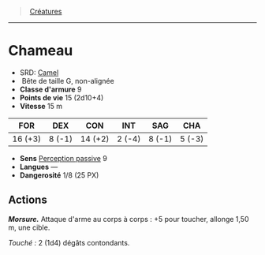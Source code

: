 ﻿---
!MonsterHD
Type: Bête
Size: G
Alignment: non-alignée
ArmorClass: 9
HitPoints: 15 (2d10+4)
Speed: 15 m
Strength: 16 (+3)
Dexterity: ' 8 (-1)'
Constitution: 14 (+2)
Intelligence: ' 2 (-4)'
Wisdom: ' 8 (-1)'
Charisma: ' 5 (-3)'
Senses: '[Perception passive](hd_abilities_dexterity_perception_passive.md) 9'
Languages: —
Challenge: 1/8 (25 PX)
Id: monsters_hd.md#chameau
ParentLink: monsters_hd.md#créatures
Name: Chameau
ParentName: Créatures
NameLevel: 1
AltName: '[Camel](srd_monsters_camel.md)'
---
> [Créatures](hd_monsters.md)

---

# Chameau

- SRD: [Camel](srd_monsters_camel.md)
-  Bête de taille G, non-alignée
- **Classe d'armure** 9
- **Points de vie** 15 (2d10+4)
- **Vitesse** 15 m

|FOR|DEX|CON|INT|SAG|CHA|
|---|---|---|---|---|---|
|16 (+3)| 8 (-1)|14 (+2)| 2 (-4)| 8 (-1)| 5 (-3)|

- **Sens** [Perception passive](hd_abilities_dexterity_perception_passive.md) 9
- **Langues** —
- **Dangerosité** 1/8 (25 PX)

## Actions

**_Morsure._** Attaque d'arme au corps à corps : +5 pour toucher, allonge 1,50 m, une cible.

_Touché :_ 2 (1d4) dégâts contondants.

